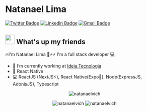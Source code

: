 # Natanael Lima
[![Twitter Badge](https://img.shields.io/badge/-@Natanaelvich-1ca0f1?style=flat-square&labelColor=1ca0f1&logo=twitter&logoColor=white&link=https://twitter.com/fhugoduarte)](https://twitter.com/fhugoduarte) [![Linkedin Badge](https://img.shields.io/badge/-Natanael-blue?style=flat-square&logo=Linkedin&logoColor=white&link=https://www.linkedin.com/in/natanael-lima%F0%9F%9A%80%F0%9F%94%A5-2618b418b/)](https://www.linkedin.com/in/hugo-duarte-3392bb153/) 
[![Gmail Badge](https://img.shields.io/badge/-taelima1997@gmail.com-c14438?style=flat-square&logo=Gmail&logoColor=white&link=mailto:taelima1997@gmail.com)](mailto:taelima1997@gmail.com)

## <img src="https://media.giphy.com/media/hvRJCLFzcasrR4ia7z/giphy.gif" width="30px"> What's up my friends
🔥I'm Natanael Lima 🚀⚡⚡
I'm a full stack developer :computer:

- :rocket:   I’m currently working at <a href="https://github.com/ideiasti" rel=noopener target="_blank">Ideia Tecnologia</a>
- :purple_heart:   React Native
- :computer:   ReactJS (NextJS⚡️), React Native(Expo🤖), Node(ExpressJS, AdonisJS), Typescript


<p align="center"> 
  <img src="https://github-readme-stats.vercel.app/api?username=natanaelvich&show_icons=true&theme=dracula" alt="natanaelvich" /> 
</p>

<p align="center"> 
  <img src="https://github-readme-stats.vercel.app/api/pin/?username=natanaelvich&repo=won-games&show_owner=true&theme=dracula" alt="natanaelvich" /> 
<img src="https://github-readme-stats.vercel.app/api/pin/?username=natanaelvich&repo=college-integrator-project-mobile&show_owner=true&theme=dracula" alt="natanaelvich" />
</p>



